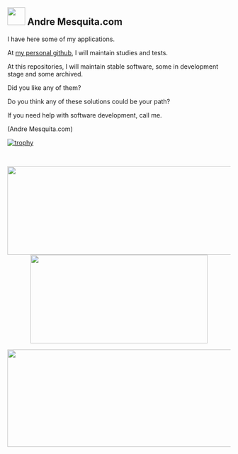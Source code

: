 ##  <img src="https://github.com/user-attachments/assets/587202f3-466a-4fe4-90d7-a0d60b4fe353" style="width:40px;"> Andre Mesquita.com

I have here some of my applications.

At [my personal github](https://github.com/avmesquita), I will maintain studies and tests.

At this repositories, I will maintain stable software, some in development stage and some archived.

Did you like any of them?

Do you think any of these solutions could be your path?

If you need help with software development, call me.

(Andre Mesquita.com)

[![trophy](https://github-profile-trophy.vercel.app/?username=avmesquita&theme=kimbie_dark)](https://github.com/ryo-ma/github-profile-trophy)

<div>&nbsp;</div>

<p align="center">
  <img width="600" height="200" src="https://github-readme-stats.vercel.app/api?username=avmesquita&show_icons=true&theme=vision-friendly-dark">
  <img width="400" height="200" src="https://github-readme-stats.vercel.app/api/top-langs/?username=avmesquita&langs_count=6&layout=compact&theme=vision-friendly-dark">
</p>

<p align="center">
  <img width="800" height="220" src="https://streak-stats.demolab.com?user=avmesquita&theme=highcontrast&hide_border=true&border_radius=5&card_width=800">
</p>

<div id="header" align="center">
  <img src="https://komarev.com/ghpvc/?username=avmesquita&style=for-the-badge&color=orange" alt=""/>
</div>
